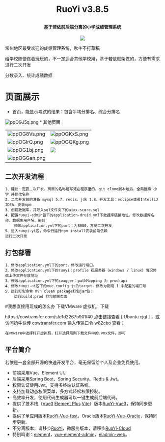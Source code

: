 
<h1 align="center" style="margin: 30px 0 30px; font-weight: bold;">RuoYi v3.8.5</h1>
<h4 align="center">基于若依前后端分离的小学成绩管理系统</h4>
<p align="center">
	<a href="https://gitee.com/y_project/RuoYi-Vue/blob/master/LICENSE"><img src="https://img.shields.io/github/license/mashape/apistatus.svg"></a>
</p>

<p>常州地区最受欢迎的成绩管理系统，吹牛不打草稿</p>
<p>给学校随便做着玩玩的，不一定适合其他学校用，基于若依框架做的，方便有需求进行二次开发</p>
<p>分数录入、统计成绩数据</p>

# 页面展示
* 首页，能显示考试的结果：包含平均分排名、综合分排名
<img src="https://s1.ax1x.com/2023/04/11/ppOGJ5q.png" alt="ppOGJ5q.png" border="0" />
* 其他页面
<table>
    <tr>
        <td><img src="https://s1.ax1x.com/2023/04/11/ppOG8Vs.png" alt="ppOG8Vs.png" border="0" /></td>
        <td><img src="https://s1.ax1x.com/2023/04/11/ppOGKxS.png" alt="ppOGKxS.png" border="0" /></td>
    </tr>
    <tr>
        <td><img src="https://s1.ax1x.com/2023/04/11/ppOGlrQ.png" alt="ppOGlrQ.png" border="0" /></td>
        <td><img src="https://s1.ax1x.com/2023/04/11/ppOGQKg.png" alt="ppOGQKg.png" border="0" /></td>
    </tr>
    <tr>
        <td><img src="https://s1.ax1x.com/2023/04/11/ppOG1bj.png" alt="ppOG1bj.png" border="0" /></td>
        <td><img src="https://oscimg.oschina.net/oscnet/up-936ec82d1f4872e1bc980927654b6007307.png"/></td>
    </tr>
	<tr>
        <td><img src="https://s1.ax1x.com/2023/04/11/ppOGGan.png" alt="ppOGGan.png" border="0" /></td>
    </tr>	 
</table>

## 二次开发流程
    1、建议一定要二次开发，页面的名称是写死在程序里的，git clone到本地后，全局搜索 小学 并修改名称
    2、二次开发前的准备 mysql 5.7，redis，jdk 1.8，开发工具：eclipse或者IntelliJ IDEA，安装npm
    3、创建数据库，并导入sql文件夹下的ajxx-score.sql
    4、配置ruoyi-admin包下的application-druid.yml下数据库链接地址，修改数据库名称、数据库用户名、密码
        修改application.yml下的port：为8080，方便二次开发
    5、进入ruoyi-yi包，命令行运行npm install安装前端依赖
    进行二次开发
## 打包部署
    1、修改application.yml下的port，修改运行端口，
    2、修改application.yml下的ruoyi：profile 视服务器（windows / linux）情况修改上传文件存放地址
    3、修改application.yml下的swagger：pathMapping 为 prod-api
    4、修改ruoyi-ui包下的vue.config.js的target，修改为刚刚 1 中配置的端口号
    5、运行打包命令 mvn clean package打包jar包；
        运行build:prod 打包前端页面
#我想直接用现成的怎么办
    下载VMware 虚拟机，下载
    
<p> https://cowtransfer.com/s/e1d2267b901f40 点击链接查看 [ Ubuntu cjgl ] ，或访问奶牛快传 cowtransfer.com 输入传输口令 w82cbo 查看；</p>
    
    在vmware中选择打开虚拟机，打开选择刚刚下载文件中的.vmx文件，即可


## 平台简介

若依是一套全部开源的快速开发平台，毫无保留给个人及企业免费使用。

* 前端采用Vue、Element UI。
* 后端采用Spring Boot、Spring Security、Redis & Jwt。
* 权限认证使用Jwt，支持多终端认证系统。
* 支持加载动态权限菜单，多方式轻松权限控制。
* 高效率开发，使用代码生成器可以一键生成前后端代码。
* 提供了技术栈（[Vue3](https://v3.cn.vuejs.org) [Element Plus](https://element-plus.org/zh-CN) [Vite](https://cn.vitejs.dev)）版本[RuoYi-Vue3](https://github.com/yangzongzhuan/RuoYi-Vue3)，保持同步更新。
* 提供了单应用版本[RuoYi-Vue-fast](https://github.com/yangzongzhuan/RuoYi-Vue-fast)，Oracle版本[RuoYi-Vue-Oracle](https://github.com/yangzongzhuan/RuoYi-Vue-Oracle)，保持同步更新。
* 不分离版本，请移步[RuoYi](https://gitee.com/y_project/RuoYi)，微服务版本，请移步[RuoYi-Cloud](https://gitee.com/y_project/RuoYi-Cloud)
* 特别鸣谢：[element](https://github.com/ElemeFE/element)，[vue-element-admin](https://github.com/PanJiaChen/vue-element-admin)，[eladmin-web](https://github.com/elunez/eladmin-web)。
